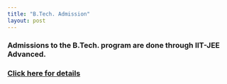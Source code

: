 ```yaml
---
title: "B.Tech. Admission"
layout: post
---
```


### Admissions to the B.Tech. program are done through IIT-JEE Advanced.
### <a href="https://iith.ac.in/academics/under-graduate/"> Click here for details </a>
